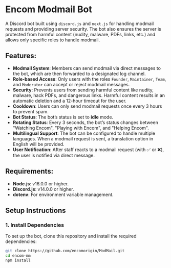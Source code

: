 # Encom Modmail Bot

A Discord bot built using `discord.js` and `next.js` for handling modmail requests and providing server security. The bot also ensures the server is protected from harmful content (nudity, malware, PDFs, links, etc.) and allows only specific roles to handle modmail.

## Features:
- **Modmail System**: Members can send modmail via direct messages to the bot, which are then forwarded to a designated log channel.
- **Role-based Access**: Only users with the roles `Founder`, `Maintainer`, `Team`, and `Moderator` can accept or reject modmail messages.
- **Security**: Prevents users from sending harmful content like nudity, malware, hack PDFs, and dangerous links. Harmful content results in an automatic deletion and a 12-hour timeout for the user.
- **Cooldown**: Users can only send modmail requests once every 3 hours to prevent spam.
- **Bot Status**: The bot’s status is set to **idle** mode.
- **Rotating Status**: Every 3 seconds, the bot’s status changes between "Watching Encom", "Playing with Encom", and "Helping Encom".
- **Multilingual Support**: The bot can be configured to handle multiple languages. When a modmail request is sent, a translation option in English will be provided.
- **User Notification**: After staff reacts to a modmail request (with ✅ or ❌), the user is notified via direct message.

## Requirements:
- **Node.js**: v16.0.0 or higher.
- **Discord.js**: v14.0.0 or higher.
- **dotenv**: For environment variable management.

## Setup Instructions

### 1. Install Dependencies
To set up the bot, clone this repository and install the required dependencies:

```bash
git clone https://github.com/encomorigin/ModMail.git
cd encom-mm
npm install
